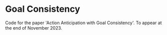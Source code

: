 # Goal Consistency
Code for the paper 'Action Anticipation with Goal Consistency'. To appear at the end of November 2023.
